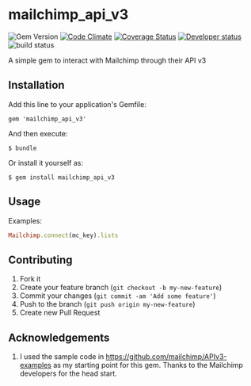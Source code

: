 # mailchimp_api_v3


![Gem Version](http://img.shields.io/gem/v/mailchimp_api_v3.svg?style=flat)&nbsp;[![Code Climate](http://img.shields.io/codeclimate/github/Xenapto/mailchimp_api_v3.svg?style=flat)](https://codeclimate.com/github/Xenapto/mailchimp_api_v3)&nbsp;[![Coverage Status](https://img.shields.io/coveralls/Xenapto/mailchimp_api_v3/develop.svg?style=flat)](https://coveralls.io/r/Xenapto/mailchimp_api_v3?branch=develop)
[![Developer status](http://img.shields.io/badge/developer-awesome-brightgreen.svg?style=flat)](http://xenapto.com)
![build status](https://circleci.com/gh/Xenapto/mailchimp_api_v3/tree/develop.svg?style=shield&circle-token=a2e39ddd53c02e4f1ccb4d89cb97f406915874c7)

A simple gem to interact with Mailchimp through their API v3

## Installation

Add this line to your application's Gemfile:

    gem 'mailchimp_api_v3'

And then execute:

    $ bundle

Or install it yourself as:

    $ gem install mailchimp_api_v3

## Usage

Examples:

```ruby
Mailchimp.connect(mc_key).lists
```

## Contributing

1.  Fork it
1.  Create your feature branch (`git checkout -b my-new-feature`)
1.  Commit your changes (`git commit -am 'Add some feature'`)
1.  Push to the branch (`git push origin my-new-feature`)
1.  Create new Pull Request

## Acknowledgements

1.  I used the sample code in https://github.com/mailchimp/APIv3-examples as my starting point for this gem. Thanks to
the Mailchimp developers for the head start.
